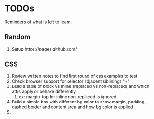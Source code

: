 

TODOs
============
Reminders of what is left to learn.


Random
--------------
1. Setup https://pages.github.com/

CSS
--------------
1. Review written notes to find first round of css examples to test
2. Check browser support for selector adjacent siblinings "+"
3. Build a table of block vs inline (replaced vs non-replaced) and which attrs apply or behave differently
	1. ex: margin-top for inline non-replaced is ignored
4. Build a simple box with different bg color to show  margin, padding, dashed border and content area and how bg color is applied
5. 





